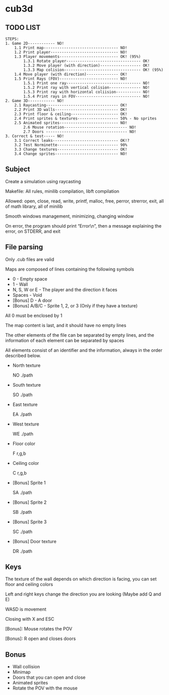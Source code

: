 # cub3d

## TODO LIST


	STEPS:
	1. Game 2D------------ NO!
		1.1 Print map--------------------------------- NO!
		1.2 Print player------------------------------ NO!
		1.3 Player movements-------------------------- OK! (95%)
			1.3.1 Rotate player--------------------------------- OK!
			1.3.2 Move player (with direction)------------------ OK!
			1.3.3 Map colision---------------------------------- OK! (95%)
		1.4 Move player (with direction)-------------- OK!
		1.5 Print Rays (FOV)-------------------------- NO!
			1.5.1 Print one ray--------------------------------- NO!
			1.5.2 Print ray with vertical colision-------------- NO!
			1.5.3 Print ray with horizontal coliision----------- NO!
			1.5.4 Print rays in FOV----------------------------- NO!
	2. Game 3D------------ NO!
		2.1 Raycasting-------------------------------- OK!
		2.2 Print 3D walls---------------------------- OK!
		2.3 Print floor & ceiling--------------------- OK!
		2.4 Print sprites & textures------------------ 50% - No sprites
  		2.5 Animated sprites-------------------------- NO!
    		2.6 Mouse rotation---------------------------- NO!
      		2.7 Doors ------------------------------------ NO!
	3. Correct & test----- NO!
		3.1 Correct leaks----------------------------- OK!?
		3.2 Test Norminette--------------------------- 90%
		3.3 Change textures--------------------------- OK!
		3.4 Change sprites---------------------------- NO!


## Subject

Create a simulation using raycasting

Makefile: All rules, minilib compilation, libft compilation

Allowed: open, close, read, write, printf, malloc, free, perror, strerror, exit, all of math library, all of minilib

Smooth windows management, minimizing, changing window

On error, the program should print “Error\n”, then a message explaining the error, on STDERR, and exit

## File parsing

Only .cub files are valid

Maps are composed of lines containing the following symbols

- 0 - Empty space
- 1 - Wall
- N, S, W or E - The player and the direction it faces
- Spaces - Void
- [Bonus] D - A door
- [Bonus] A/B/C - Sprite 1, 2, or 3 (Only if they have a texture)

All 0 must be enclosed by 1

The map content is last, and it should have no empty lines

The other elements of the file can be separated by empty lines, and the information of each element can be separated by spaces

All elements consist of an identifier and the information, always in the order described below.

- North texture

    NO ./path

- South texture

    SO ./path

- East texture

    EA ./path

- West texture

    WE ./path

- Floor color

    F r,g,b

- Ceiling color

    C r,g,b

- [Bonus] Sprite 1

    SA ./path

- [Bonus] Sprite 2

    SB ./path

- [Bonus] Sprite 3

    SC ./path

- [Bonus] Door texture

    DR ./path


## Keys

The texture of the wall depends on which direction is facing, you can set floor and ceiling colors

Left and right keys change the direction you are looking (Maybe add Q and E)

WASD is movement

 Closing with X and ESC

[Bonus]: Mouse rotates the POV

[Bonus]: R open and closes doors

## Bonus

- Wall collision
- Minimap
- Doors that you can open and close
- Animated sprites
- Rotate the POV with the mouse
